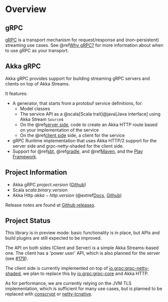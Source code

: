 # Overview

## gRPC

[gRPC](https://grpc.io) is a transport mechanism for request/response and (non-persistent) streaming use cases. See
@ref[Why gRPC?](whygrpc.md) for more information about when to use gRPC as your transport.

## Akka gRPC

Akka gRPC provides support for building streaming gRPC servers and clients on top
of Akka Streams.

It features:

 * A generator, that starts from a protobuf service definitions, for:
    - Model classes
    - The service API as a @scala[Scala trait]@java[Java interface] using Akka Stream `Source`s
    - On the @ref[server side](server/index.md), code to create an Akka HTTP route based on your implementation of the service
    - On the @ref[client side](client/index.md) side, a client for the service
 * gRPC Runtime implementation that uses Akka HTTP/2 support for the server side and grpc-netty-shaded for the client side.
 * Support for @ref[sbt](buildtools/sbt.md), @ref[gradle](buildtools/gradle.md), and @ref[Maven](buildtools/maven.md),
   and the [Play Framework](https://github.com/playframework/play-grpc/blob/docs/docs/src/main/paradox/play-framework.md).

## Project Information

* Akka gRPC $project.version$ ([Github](https://github.com/akka/akka-grpc))
* Scala $scala.binary.version$
* Akka Http $akka-http.version$ (@extref[Docs](akka-http:index.html), [Github](https://github.com/akka/akka-http))

Release notes are found at [Github releases](https://github.com/akka/akka-grpc/releases).

## Project Status

This library is in preview mode: basic functionality is in place, but APIs and
build plugins are still expected to be improved.

The API on both sides (Client and Server) is a simple Akka Streams-based one.
The client has a 'power user' API, which is also planned for the server (see [#179](https://github.com/akka/akka-grpc/issues/179)).

The client side is
currently implemented on top of [io.grpc:grpc-netty-shaded](https://mvnrepository.com/artifact/io.grpc/grpc-netty-shaded),
we plan to replace this by [io.grpc:grpc-core](https://mvnrepository.com/artifact/io.grpc/grpc-core) and Akka HTTP.

As for performance, we are currently relying on the JVM TLS implementation,
which is sufficient for many use cases, but is planned to be replaced with
[conscrypt](https://github.com/google/conscrypt) or [netty-tcnative](https://netty.io/wiki/forked-tomcat-native.html).
